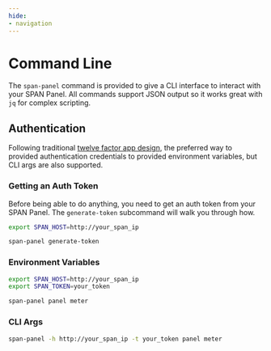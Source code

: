 ```yaml
---
hide:
- navigation
---
```

# Command Line

The `span-panel` command is provided to give a CLI interface to interact with your SPAN Panel. All
commands support JSON output so it works great with `jq` for complex scripting.

## Authentication

Following traditional [twelve factor app design](https://12factor.net/), the preferred way to provided authentication
credentials to provided environment variables, but CLI args are also supported.

### Getting an Auth Token

Before being able to do anything, you need to get an auth token from your SPAN Panel. The `generate-token` subcommand will walk you through how.

```bash
export SPAN_HOST=http://your_span_ip

span-panel generate-token
```

### Environment Variables

```bash
export SPAN_HOST=http://your_span_ip
export SPAN_TOKEN=your_token

span-panel panel meter
```

### CLI Args

```bash
span-panel -h http://your_span_ip -t your_token panel meter
```
